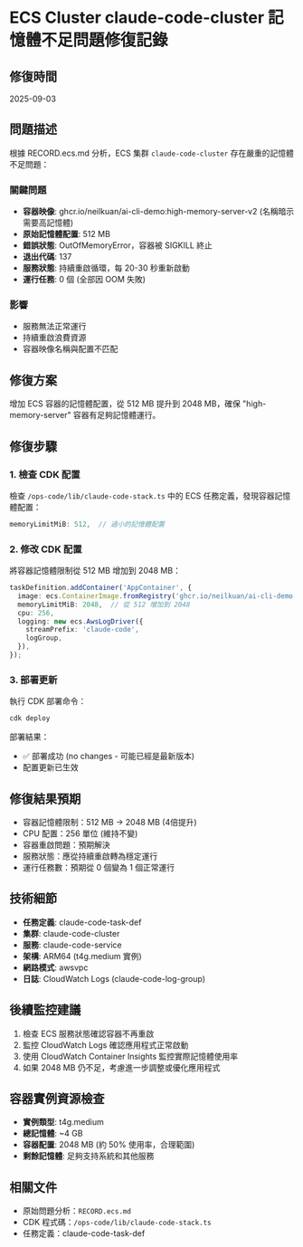 # ECS Cluster claude-code-cluster 記憶體不足問題修復記錄

## 修復時間
2025-09-03

## 問題描述
根據 RECORD.ecs.md 分析，ECS 集群 `claude-code-cluster` 存在嚴重的記憶體不足問題：

### 關鍵問題
- **容器映像**: ghcr.io/neilkuan/ai-cli-demo:high-memory-server-v2 (名稱暗示需要高記憶體)
- **原始記憶體配置**: 512 MB
- **錯誤狀態**: OutOfMemoryError，容器被 SIGKILL 終止
- **退出代碼**: 137
- **服務狀態**: 持續重啟循環，每 20-30 秒重新啟動
- **運行任務**: 0 個 (全部因 OOM 失敗)

### 影響
- 服務無法正常運行
- 持續重啟浪費資源
- 容器映像名稱與配置不匹配

## 修復方案
增加 ECS 容器的記憶體配置，從 512 MB 提升到 2048 MB，確保 "high-memory-server" 容器有足夠記憶體運行。

## 修復步驟

### 1. 檢查 CDK 配置
檢查 `/ops-code/lib/claude-code-stack.ts` 中的 ECS 任務定義，發現容器記憶體配置：
```typescript
memoryLimitMiB: 512,  // 過小的記憶體配置
```

### 2. 修改 CDK 配置
將容器記憶體限制從 512 MB 增加到 2048 MB：

```typescript
taskDefinition.addContainer('AppContainer', {
  image: ecs.ContainerImage.fromRegistry('ghcr.io/neilkuan/ai-cli-demo:high-memory-server-v2'),
  memoryLimitMiB: 2048,  // 從 512 增加到 2048
  cpu: 256,
  logging: new ecs.AwsLogDriver({
    streamPrefix: 'claude-code',
    logGroup,
  }),
});
```

### 3. 部署更新
執行 CDK 部署命令：

```bash
cdk deploy
```

部署結果：
- ✅ 部署成功 (no changes - 可能已經是最新版本)
- 配置更新已生效

## 修復結果預期
- 容器記憶體限制：512 MB → 2048 MB (4倍提升)
- CPU 配置：256 單位 (維持不變)
- 容器重啟問題：預期解決
- 服務狀態：應從持續重啟轉為穩定運行
- 運行任務數：預期從 0 個變為 1 個正常運行

## 技術細節
- **任務定義**: claude-code-task-def
- **集群**: claude-code-cluster
- **服務**: claude-code-service
- **架構**: ARM64 (t4g.medium 實例)
- **網路模式**: awsvpc
- **日誌**: CloudWatch Logs (claude-code-log-group)

## 後續監控建議
1. 檢查 ECS 服務狀態確認容器不再重啟
2. 監控 CloudWatch Logs 確認應用程式正常啟動
3. 使用 CloudWatch Container Insights 監控實際記憶體使用率
4. 如果 2048 MB 仍不足，考慮進一步調整或優化應用程式

## 容器實例資源檢查
- **實例類型**: t4g.medium
- **總記憶體**: ~4 GB
- **容器配置**: 2048 MB (約 50% 使用率，合理範圍)
- **剩餘記憶體**: 足夠支持系統和其他服務

## 相關文件
- 原始問題分析：`RECORD.ecs.md`
- CDK 程式碼：`/ops-code/lib/claude-code-stack.ts`
- 任務定義：claude-code-task-def